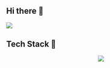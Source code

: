 ## Hi there 👋
![](https://a-urabayashi-ctmhbgnnx-aurabayashis-projects.vercel.app/api/cards/profile-details?username=a-urabayashi&theme=2077)

## Tech Stack 👋
<p align="center">
  <a href="https://skillicons.dev">
    <img src="https://skillicons.dev/icons?i=git,django,docker,python,typescript,js,webstorm,windows,anaconda,actix,apple,arch,aws,azure,d3,bash,fastapi,flask,gitlab,githubactions,linux,materialui,mysql,nginx,postgres,planetscale,terraform,supabase,postman,pycharm,pytorch,raspberrypi,react,redux,regex,rust,sqlite,supabase,selenium,terraform,vscode,ubuntu,neovim" />
  </a>
</p>

